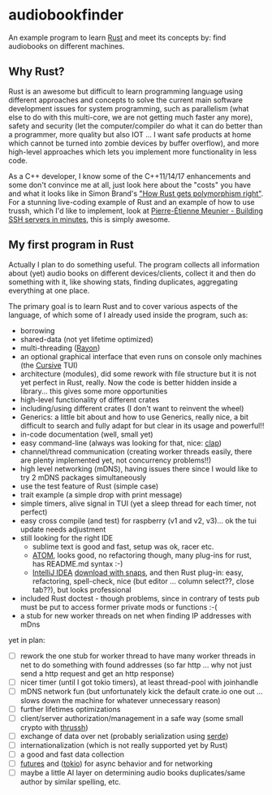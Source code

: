 # audiobookfinder
An example program to learn [Rust](https://www.rust-lang.org/) and meet its concepts by: find audiobooks on different machines.
## Why Rust?
Rust is an awesome but difficult to learn programming language using different approaches and concepts to solve the current main software development issues for system programming, such as parallelism (what else to do with this multi-core, we are not getting much faster any more), safety and security (let the computer/compiler do what it can do better than a programmer, more quality but also IOT ... I want safe products at home which cannot be turned into zombie devices by buffer overflow), and more high-level approaches which lets you implement more functionality in less code.

As a C++ developer, I know some of the C++11/14/17 enhancements and some don't convince me at all, just look here about the "costs" you have and what it looks like in Simon Brand's ["How Rust gets polymorphism right"](https://www.youtube.com/watch?v=VSlBhAOLtFA).
For a stunning live-coding example of Rust and an example of how to use trussh, which I'd like to implement, look at
[Pierre-Étienne Meunier - Building SSH servers in minutes](https://www.youtube.com/watch?v=TKQoPQcKKTw), this is simply awesome.

## My first program in Rust
Actually I plan to do something useful. The program collects all information about (yet) audio books on different devices/clients, collect it and then do something with it, like showing stats, finding duplicates, aggregating everything at one place.

The primary goal is to learn Rust and to cover various aspects of the language, of which some of I already used inside the program, such as:
* borrowing
* shared-data (not yet lifetime optimized)
* multi-threading ([Rayon](https://github.com/rayon-rs/rayon))
* an optional graphical interface that even runs on console only machines (the [Cursive](https://github.com/gyscos/Cursive) TUI)
* architecture (modules), did some rework with file structure but it is not yet perfect in Rust, really. Now the code is better hidden inside a library... this gives some more opportunities
* high-level functionality of different crates
* including/using different crates (I don't want to reinvent the wheel)
* Generics: a little bit about and how to use Generics, really nice, a bit difficult to search and fully adapt for but clear in its usage and powerful!!
* in-code documentation (well, small yet)
* easy command-line (always was looking for that, nice: [clap](https://github.com/kbknapp/clap-rs))
* channel/thread communication (creating worker threads easily, there are plenty implemented yet, not concurrency problems!!)
* high level networking (mDNS), having issues there since I would like to try 2 mDNS packages simultaneously
* use the test feature of Rust (simple case)
* trait example (a simple drop with print message)
* simple timers, alive signal in TUI (yet a sleep thread for each timer, not perfect)
* easy cross compile (and test) for raspberry (v1 and v2, v3)... ok the tui update needs adjustment
* still looking for the right IDE
  * sublime text is good and fast, setup was ok, racer etc.
  * [ATOM](https://atom.io/), looks good, no refactoring though, many plug-ins for rust, has README.md syntax :-)
  * [IntelliJ IDEA](https://intellij-rust.github.io/install.html) [download with snaps](https://blog.jetbrains.com/idea/2017/11/install-intellij-idea-with-snaps/), and then Rust plug-in: easy, refactoring, spell-check, nice (but editor ... column select??, close tab??), but looks professional
* included Rust doctest - though problems, since in contrary of tests pub must be put to access former private mods or functions :-(
* a stub for new worker threads on net when finding IP addresses with mDns

yet in plan:
- [ ] rework the one stub for worker thread to have many worker threads in net to do something with found addresses (so far http ... why not just send a http request and get an http response)
- [ ] nicer timer (until I got tokio timers), at least thread-pool with joinhandle
- [ ] mDNS network fun (but unfortunately kick the default crate.io one out ... slows down the machine for whatever unnecessary reason)
- [ ] further lifetimes optimizations
- [ ] client/server authorization/management in a safe way (some small crypto with [thrussh](https://pijul.org/thrussh/))
- [ ] exchange of data over net (probably serialization using [serde](https://docs.serde.rs/serde/))
- [ ] internationalization (which is not really supported yet by Rust)
- [ ] a good and fast data collection
- [ ] [futures](https://tokio.rs/docs/getting-started/futures/) and ([tokio](https://tokio.rs/)) for async behavior and for networking
- [ ] maybe a little AI layer on determining audio books duplicates/same author by similar spelling, etc.
